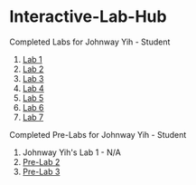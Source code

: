 # Interactive-Lab-Hub

Completed Labs for Johnway Yih - Student

1. [Lab 1](//github.com/JwayYih/IDD-Fa18-Lab1)
2. [Lab 2](//github.com/JwayYih/IDD-Fa19-Lab2)
3. [Lab 3](https://github.com/JwayYih/IDD-Fa19-Lab3)
4. [Lab 4](https://github.com/JwayYih/IDD-Fa19-Lab4)
5. [Lab 5](https://github.com/JwayYih/IDD-Fa19-Lab5)
6. [Lab 6](https://github.com/JwayYih/IDD-Fa19-Lab6)
7. [Lab 7](https://github.com/JwayYih/IDD-Fa19-Lab7)

Completed Pre-Labs for Johnway Yih - Student

1. Johnway Yih's Lab 1 - N/A
2. [Pre-Lab 2](https://github.com/JwayYih/Interactive-Lab-Hub/blob/master/Pre-Labs/Pre-Lab%202/README.md)
3. [Pre-Lab 3](https://github.com/JwayYih/Interactive-Lab-Hub/blob/master/Pre-Labs/Pre-Lab%203.PNG)

